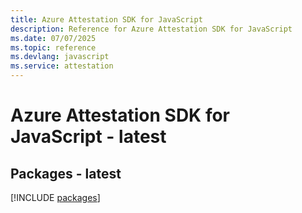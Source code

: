 ```yaml
---
title: Azure Attestation SDK for JavaScript
description: Reference for Azure Attestation SDK for JavaScript
ms.date: 07/07/2025
ms.topic: reference
ms.devlang: javascript
ms.service: attestation
---
```

# Azure Attestation SDK for JavaScript - latest
## Packages - latest
[!INCLUDE [packages](attestation-index.md)]